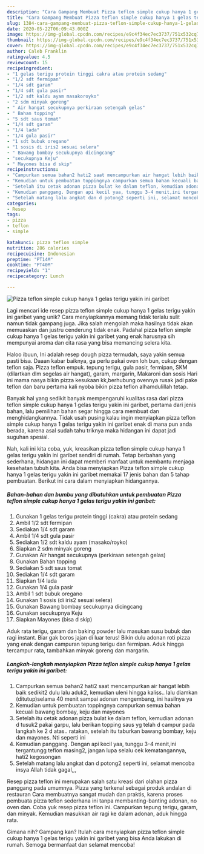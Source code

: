 ```yaml
---
description: "Cara Gampang Membuat Pizza teflon simple cukup hanya 1 gelas terigu yakin ini garibet yang Lezat Sekali"
title: "Cara Gampang Membuat Pizza teflon simple cukup hanya 1 gelas terigu yakin ini garibet yang Lezat Sekali"
slug: 1384-cara-gampang-membuat-pizza-teflon-simple-cukup-hanya-1-gelas-terigu-yakin-ini-garibet-yang-lezat-sekali
date: 2020-05-22T06:09:43.000Z
image: https://img-global.cpcdn.com/recipes/e9c4f34ec7ec3737/751x532cq70/pizza-teflon-simple-cukup-hanya-1-gelas-terigu-yakin-ini-garibet-foto-resep-utama.jpg
thumbnail: https://img-global.cpcdn.com/recipes/e9c4f34ec7ec3737/751x532cq70/pizza-teflon-simple-cukup-hanya-1-gelas-terigu-yakin-ini-garibet-foto-resep-utama.jpg
cover: https://img-global.cpcdn.com/recipes/e9c4f34ec7ec3737/751x532cq70/pizza-teflon-simple-cukup-hanya-1-gelas-terigu-yakin-ini-garibet-foto-resep-utama.jpg
author: Caleb Franklin
ratingvalue: 4.5
reviewcount: 15
recipeingredient:
- "1 gelas terigu protein tinggi cakra atau protein sedang"
- "1/2 sdt fermipan"
- "1/4 sdt garam"
- "1/4 sdt gula pasir"
- "1/2 sdt kaldu ayam masakoroyko"
- "2 sdm minyak goreng"
- " Air hangat secukupnya perkiraan setengah gelas"
- " Bahan topping"
- "5 sdt saus tomat"
- "1/4 sdt garam"
- "1/4 lada"
- "1/4 gula pasir"
- "1 sdt bubuk oregano"
- "1 sosis di iris2 sesuai selera"
- " Bawang bombay secukupnya dicingcang"
- "secukupnya Keju"
- " Mayones bisa d skip"
recipeinstructions:
- "Campurkan semua bahan2 hati2 saat mencampurkan air hangat lebih baik sedikit2 dulu lalu aduk2, kemudian uleni hingga kaliss.. lalu diamkan (ditutup)selama 40 menit sampai adonan mengembang, ini hasilnya ya"
- "Kemudian untuk pembuatan toppingnya campurkan semua bahan kecuali bawang bombay, keju dan mayones"
- "Setelah itu cetak adonan pizza bulat ke dalam teflon, kemudian adonan d tusuk2 pakai garpu, lalu berikan topping saus yg telah d campur pada langkah ke 2 d atas.. ratakan, setelah itu taburkan bawang bombay, keju dan mayones. Nti seperti ini"
- "Kemudian panggang. Dengan api kecil yaa, tunggu 3-4 menit,ini tergantungg teflon masing2, jangan lupa selalu cek kematangannya, hati2 kegosongan"
- "Setelah matang lalu angkat dan d potong2 seperti ini, selamat mencoba insya Allah tidak gagal,,,"
categories:
- Resep
tags:
- pizza
- teflon
- simple

katakunci: pizza teflon simple 
nutrition: 286 calories
recipecuisine: Indonesian
preptime: "PT14M"
cooktime: "PT40M"
recipeyield: "1"
recipecategory: Lunch

---
```



![Pizza teflon simple cukup hanya 1 gelas terigu yakin ini garibet](https://img-global.cpcdn.com/recipes/e9c4f34ec7ec3737/751x532cq70/pizza-teflon-simple-cukup-hanya-1-gelas-terigu-yakin-ini-garibet-foto-resep-utama.jpg)

Lagi mencari ide resep pizza teflon simple cukup hanya 1 gelas terigu yakin ini garibet yang unik? Cara menyiapkannya memang tidak terlalu sulit namun tidak gampang juga. Jika salah mengolah maka hasilnya tidak akan memuaskan dan justru cenderung tidak enak. Padahal pizza teflon simple cukup hanya 1 gelas terigu yakin ini garibet yang enak harusnya sih mempunyai aroma dan cita rasa yang bisa memancing selera kita.

Haloo ibuun, Ini adalah resep dough pizza termudah, saya yakin semua pasti bisa. Daaan kabar baiknya, ga perlu pakai oven loh bun, cukup dengan teflon saja. Pizza teflon empuk. tepung terigu, gula pasir, fermipan, SKM (dilartkan dlm segelas air hangat), garam, margarin, Makaroni dan sosis Hari ini mama nasya bikin pizza kesukaan kk,berhubung ovennya rusak jadi pake teflon dan baru pertama kali nyoba bikin pizza teflon alhamdulillah tetap.

Banyak hal yang sedikit banyak mempengaruhi kualitas rasa dari pizza teflon simple cukup hanya 1 gelas terigu yakin ini garibet, pertama dari jenis bahan, lalu pemilihan bahan segar hingga cara membuat dan menghidangkannya. Tidak usah pusing kalau ingin menyiapkan pizza teflon simple cukup hanya 1 gelas terigu yakin ini garibet enak di mana pun anda berada, karena asal sudah tahu triknya maka hidangan ini dapat jadi suguhan spesial.


Nah, kali ini kita coba, yuk, kreasikan pizza teflon simple cukup hanya 1 gelas terigu yakin ini garibet sendiri di rumah. Tetap berbahan yang sederhana, hidangan ini dapat memberi manfaat untuk membantu menjaga kesehatan tubuh kita. Anda bisa menyiapkan Pizza teflon simple cukup hanya 1 gelas terigu yakin ini garibet memakai 17 jenis bahan dan 5 tahap pembuatan. Berikut ini cara dalam menyiapkan hidangannya.

<!--inarticleads1-->

##### Bahan-bahan dan bumbu yang dibutuhkan untuk pembuatan Pizza teflon simple cukup hanya 1 gelas terigu yakin ini garibet:

1. Gunakan 1 gelas terigu protein tinggi (cakra) atau protein sedang
1. Ambil 1/2 sdt fermipan
1. Sediakan 1/4 sdt garam
1. Ambil 1/4 sdt gula pasir
1. Sediakan 1/2 sdt kaldu ayam (masako/royko)
1. Siapkan 2 sdm minyak goreng
1. Gunakan  Air hangat secukupnya (perkiraan setengah gelas)
1. Gunakan  Bahan topping
1. Sediakan 5 sdt saus tomat
1. Sediakan 1/4 sdt garam
1. Siapkan 1/4 lada
1. Gunakan 1/4 gula pasir
1. Ambil 1 sdt bubuk oregano
1. Gunakan 1 sosis (di iris2 sesuai selera)
1. Gunakan  Bawang bombay secukupnya dicingcang
1. Gunakan secukupnya Keju
1. Siapkan  Mayones (bisa d skip)


Aduk rata terigu, garam dan baking powder lalu masukan susu bubuk dan ragi instant. Biar gak boros jajan di luar terus! Bikin dulu adonan roti pizza yang enak dengan campuran tepung terigu dan fermipan. Aduk hingga tercampur rata, tambahkan minyak goreng dan margarin. 

<!--inarticleads2-->

##### Langkah-langkah menyiapkan Pizza teflon simple cukup hanya 1 gelas terigu yakin ini garibet:

1. Campurkan semua bahan2 hati2 saat mencampurkan air hangat lebih baik sedikit2 dulu lalu aduk2, kemudian uleni hingga kaliss.. lalu diamkan (ditutup)selama 40 menit sampai adonan mengembang, ini hasilnya ya
1. Kemudian untuk pembuatan toppingnya campurkan semua bahan kecuali bawang bombay, keju dan mayones
1. Setelah itu cetak adonan pizza bulat ke dalam teflon, kemudian adonan d tusuk2 pakai garpu, lalu berikan topping saus yg telah d campur pada langkah ke 2 d atas.. ratakan, setelah itu taburkan bawang bombay, keju dan mayones. Nti seperti ini
1. Kemudian panggang. Dengan api kecil yaa, tunggu 3-4 menit,ini tergantungg teflon masing2, jangan lupa selalu cek kematangannya, hati2 kegosongan
1. Setelah matang lalu angkat dan d potong2 seperti ini, selamat mencoba insya Allah tidak gagal,,,


Resep pizza teflon ini merupakan salah satu kreasi dari olahan pizza panggang pada umumnya. Pizza yang terkenal sebagai produk andalan di restauran Cara membuatnya sangat mudah dan praktis, karena proses pembuata pizza teflon sederhana ini tanpa membanting-banting adonan, no oven dan. Coba yuk resep pizza teflon ini. Campurkan tepung terigu, garam, dan minyak. Kemudian masukkan air ragi ke dalam adonan, aduk hingga rata. 

Gimana nih? Gampang kan? Itulah cara menyiapkan pizza teflon simple cukup hanya 1 gelas terigu yakin ini garibet yang bisa Anda lakukan di rumah. Semoga bermanfaat dan selamat mencoba!
